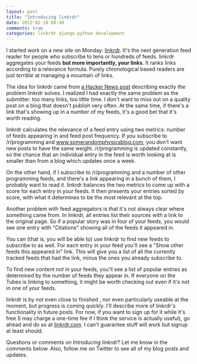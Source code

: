 ```yaml
---
layout: post
title: "Introducing linkrdr"
date: 2012-02-10 00:49
comments: true
categories: linkrdr django python development
---
```

I started work on a new site on Monday:
[linkrdr](http://www.linkrdr.com). It's the next
generation feed reader for people who subscribe to tens or hundreds of
feeds. linkrdr aggregates your feeds __but more importantly, your links__. It ranks
links according to a relevance formula. Purely chronological based readers
are just _terrible_ at managing a mountain of links.

The idea for linkrdr came from [a Hacker News post](http://news.ycombinator.com/item?id=3555923) describing exactly the
problem linkrdr solves. I realized I had exactly the same problem as the
submitter: too many links, too little time. I don't want to miss
out on a quality post on a blog that doesn't publish very often. At the
same time, if there's a link that's showing up in a number of my feeds,
it's a good bet that it's worth reading.
<!--more-->
linkrdr calculates the relevance of a feed entry using two
metrics: number of feeds appearing in and feed post frequency. If you
subscribe to /r/programming and www.somerandomphysicsblog.com, you don't
want new posts to have the same weight. /r/programming is updated
constantly, so the chance that an individual entry in the feed is worth
looking at is smaller than from a blog which updates once a week.

On the other hand, if I subscribe to /r/programming and a number of
other programming feeds, and there's a link appearing in a bunch of
them, I probably want to read it. linkrdr balances the two metrics to
come up with a score for each entry in your feeds. It then presents your
entries sorted by score, with what it determines to be the most relevant
at the top.

Another problem with feed aggregators is that it's not always clear
where something came from. In linkrdr, all entries list their sources
with a link to the original page. So if a popular story was in four of
your feeds, you would see one entry with "Citations" showing all of the
feeds it appeared in.

You can (that is, you will be able to) use linkrdr to find new feeds to
subscribe to as well. For each entry in your feed you'll see a "Show
other feeds this appeared in" link. This will give you a list of all the
currently tracked feeds that had the link, minus the ones you already
subscribe to.

To find new content _not_ in your feeds, you'll see a list of popular
entries as determined by the number of feeds they appear in. If everyone
on the Tubes is linking to something, it might be worth checking out
even if it's not in one of your feeds.

linkrdr is by not even close to finished , nor even particularly useable at the
moment, but progress is coming quickly. I'll describe more of linkrdr's
functionality in future posts. For now, if you want to sign up for it
while it's free (I may charge a one-time fee if I think the service is
actually useful), go ahead and do so at [linkrdr.com](http://www.linkrdr.com).
I can't guarantee stuff will work but signup at least should.

Questions or comments on _Introducing linkrdr_? Let me know in the comments below. 
Also, follow me on Twitter to see all of my blog posts and updates.
